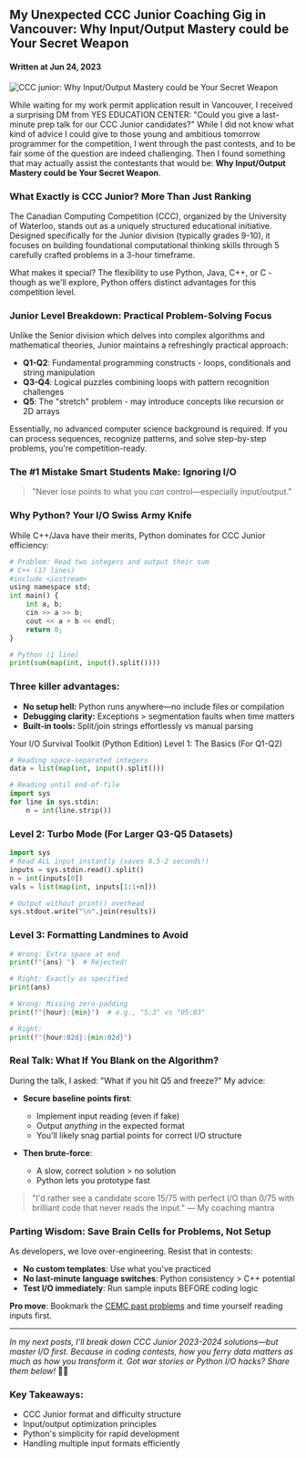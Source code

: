 ## My Unexpected CCC Junior Coaching Gig in Vancouver: Why Input/Output Mastery could be Your Secret Weapon

#### Written at Jun 24, 2023

![CCC junior: Why Input/Output Mastery could be Your Secret Weapon](./images/ccc_junior.png)

While waiting for my work permit application result in Vancouver, I received a surprising DM from YES EDUCATION CENTER: "Could you give a last-minute prep talk for our CCC Junior candidates?" While I did not know what kind of advice I could give to those young and ambitious tomorrow programmer for the competition, I went through the past contests, and to be fair some of the question are indeed challenging. Then I found something that may actually assist the contestants that would be:
**Why Input/Output Mastery could be Your Secret Weapon**.

### What Exactly is CCC Junior? More Than Just Ranking

The Canadian Computing Competition (CCC), organized by the University of Waterloo, stands out as a uniquely structured educational initiative. Designed specifically for the Junior division (typically grades 9-10), it focuses on building foundational computational thinking skills through 5 carefully crafted problems in a 3-hour timeframe. 

What makes it special? The flexibility to use Python, Java, C++, or C - though as we'll explore, Python offers distinct advantages for this competition level.

### Junior Level Breakdown: Practical Problem-Solving Focus
Unlike the Senior division which delves into complex algorithms and mathematical theories, Junior maintains a refreshingly practical approach:
- **Q1-Q2**: Fundamental programming constructs - loops, conditionals and string manipulation  
- **Q3-Q4**: Logical puzzles combining loops with pattern recognition challenges  
- **Q5**: The "stretch" problem - may introduce concepts like recursion or 2D arrays  

Essentially, no advanced computer science background is required. If you can process sequences, recognize patterns, and solve step-by-step problems, you're competition-ready.

### The #1 Mistake Smart Students Make: Ignoring I/O

> "Never lose points to what you *can* control—especially input/output."

### Why Python? Your I/O Swiss Army Knife
While C++/Java have their merits, Python dominates for CCC Junior efficiency:
```python
# Problem: Read two integers and output their sum
# C++ (17 lines)
#include <iostream>
using namespace std;
int main() {
    int a, b;
    cin >> a >> b;
    cout << a + b << endl;
    return 0;
}

# Python (1 line)
print(sum(map(int, input().split())))
```

### Three killer advantages​​:

- **​​No setup hell​​:** Python runs anywhere—no include files or compilation 
- **​Debugging clarity​​:** Exceptions > segmentation faults when time matters  
- ​**​Built-in tools​​:** Split/join strings effortlessly vs manual parsing  

Your I/O Survival Toolkit (Python Edition)
Level 1: The Basics (For Q1-Q2)
```python
# Reading space-separated integers
data = list(map(int, input().split()))

# Reading until end-of-file
import sys
for line in sys.stdin:
    n = int(line.strip())
```

### Level 2: Turbo Mode (For Larger Q3-Q5 Datasets)

```python
import sys
# Read ALL input instantly (saves 0.5-2 seconds!)
inputs = sys.stdin.read().split()
n = int(inputs[0])
vals = list(map(int, inputs[1:1+n]))

# Output without print() overhead
sys.stdout.write("\n".join(results))
```

### Level 3: Formatting Landmines to Avoid

```python
# Wrong: Extra space at end
print(f"{ans} ")  # Rejected!

# Right: Exactly as specified
print(ans)

# Wrong: Missing zero-padding
print(f"{hour}:{min}")  # e.g., "5:3" vs "05:03"

# Right:
print(f"{hour:02d}:{min:02d}")
```

### Real Talk: What If You Blank on the Algorithm?

During the talk, I asked: "What if you hit Q5 and freeze?" My advice:

- **Secure baseline points first**:
  - Implement input reading (even if fake)
  - Output *anything* in the expected format
  - You'll likely snag partial points for correct I/O structure

- **Then brute-force**:
  - A slow, correct solution > no solution
  - Python lets you prototype fast

> "I'd rather see a candidate score 15/75 with perfect I/O than 0/75 with brilliant code that never reads the input." — My coaching mantra

### Parting Wisdom: Save Brain Cells for Problems, Not Setup

As developers, we love over-engineering. Resist that in contests:
- **No custom templates**: Use what you've practiced
- **No last-minute language switches**: Python consistency > C++ potential
- **Test I/O immediately**: Run sample inputs BEFORE coding logic

**Pro move**: Bookmark the [CEMC past problems](https://www.cemc.uwaterloo.ca/contests/past_contests.html) and time yourself reading inputs first.    

---

*In my next posts, I'll break down CCC Junior 2023-2024 solutions—but master I/O first. Because in coding contests, how you ferry data matters as much as how you transform it. Got war stories or Python I/O hacks? Share them below!* 🐍🚀

### Key Takeaways:
- CCC Junior format and difficulty structure
- Input/output optimization principles
- Python's simplicity for rapid development
- Handling multiple input formats efficiently

